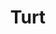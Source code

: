 ---
pid: LLG211
title: Turt
location_transcription: Turtle Square
zipcode: '13119'
outside_phl: 'Mottville NY '
neighborhood: 
age: '22'
age_range: 20-29
instagram: 
image_file_name: LLG_211.jpg
proposal_transcription: It's a big turtle
topic: Animals
topic_summary: '0'
type: Other No Form
keywords_other: turtle, big turtle
credit: "#tre"
image_labels: 
twitter: 
facebook: 
permalink: "/monuments/llg211/"
layout: item-page
---